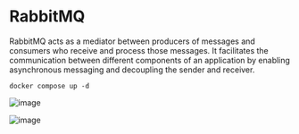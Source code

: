 # RabbitMQ

RabbitMQ acts as a mediator between producers of messages and consumers who receive and process those messages. It facilitates the communication between different components of an application by enabling asynchronous messaging and decoupling the sender and receiver.

```
docker compose up -d

```

![image](https://github.com/ivsonv/rabbitMQ/assets/63156114/5bff091f-e092-4c42-bc68-2c45f2dfa221)

![image](https://github.com/ivsonv/rabbitMQ/assets/63156114/c9c14970-2aed-4e7e-bdb9-9f7c7760bc0d)
